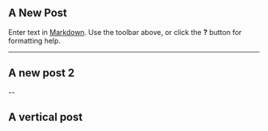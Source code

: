## A New Post

Enter text in [Markdown](http://daringfireball.net/projects/markdown/). Use the toolbar above, or click the **?** button for formatting help.

---

## A new post 2

--

## A vertical post
